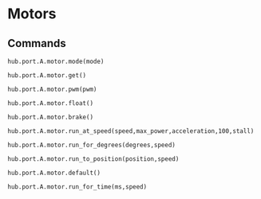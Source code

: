 # Motors

## Commands 

```
hub.port.A.motor.mode(mode)
```

```
hub.port.A.motor.get()
```

```
hub.port.A.motor.pwm(pwm)
```


```
hub.port.A.motor.float()
```

```
hub.port.A.motor.brake()
```

```
hub.port.A.motor.run_at_speed(speed,max_power,acceleration,100,stall)
```

```
hub.port.A.motor.run_for_degrees(degrees,speed)
```

```
hub.port.A.motor.run_to_position(position,speed)
```

```
hub.port.A.motor.default()
```

```
hub.port.A.motor.run_for_time(ms,speed)
```

